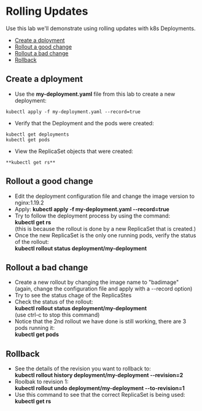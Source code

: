 # Rolling Updates

Use this lab we'll demonstrate using rolling updates with k8s Deployments.

- [Create a dployment](#Create-a-dployment)
- [Rollout a good change](#Rollout-a-good-change)
- [Rollout a bad change](#Rollout-a-bad-change)
- [Rollback](#Rollback)

## Create a dployment

- Use the **my-deployment.yaml** file from this lab to create a new deployment:
```
kubectl apply -f my-deployment.yaml --record=true
```
- Verify that the Deployment and the pods were created:
```
kubectl get deployments
kubectl get pods
```
- View the ReplicaSet objects that were created:
```
**kubectl get rs**
```

## Rollout a good change

- Edit the deployment configuration file and change the image version to nginx:1.19.2  
- Apply:
**kubectl apply -f my-deployment.yaml --record=true**  
- Try to follow the deployment process by using the command:  
**kubectl get rs**  
(this is because the rollout is done by a new ReplicaSet that is created.)
- Once the new ReplicaSet is the only one running pods, verify the status of the rollout:  
**kubectl rollout status deployment/my-deployment**

## Rollout a bad change

- Create a new rollout by changing the image name to "badimage"  
(again, change the configuration file and apply with a --record option)
- Try to see the status chage of the ReplicaStes
- Check the status of the rollout:  
**kubectl rollout status deployment/my-deployment**  
(use ctrl-c to stop this command)
- Notice that the 2nd rollout we have done is still working, there are 3 pods running it:  
**kubectl get pods**

## Rollback

- See the details of the revision you want to rollback to:  
**kubectl rollout history deployment/my-deployment --revision=2**
- Roolbak to revision 1:  
**kubectl rollout undo deployment/my-deployment --to-revision=1**
- Use this command to see that the correct ReplicaSet is being used:  
**kubectl get rs**



